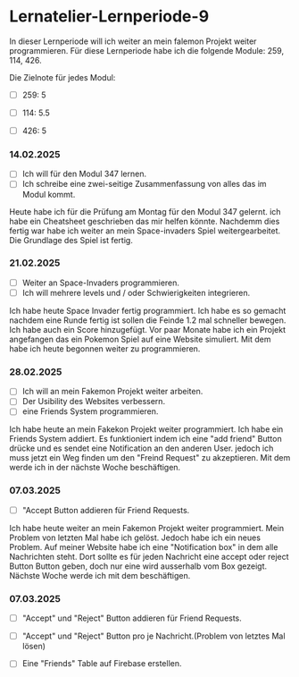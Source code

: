 # Lernatelier-Lernperiode-9

In dieser Lernperiode will ich weiter an mein falemon Projekt weiter programmieren. 
Für diese Lernperiode habe ich die folgende Module: 259, 114, 426.

Die Zielnote für jedes Modul:

- [ ] 259: 5
- [ ] 114: 5.5
- [ ] 426: 5



### 14.02.2025
- [ ] Ich will für den Modul 347 lernen.
- [ ] Ich schreibe eine zwei-seitige Zusammenfassung von alles das im Modul kommt.

Heute habe ich für die Prüfung am Montag für den Modul 347 gelernt. ich habe ein Cheatsheet geschrieben das mir helfen könnte. Nachdemm dies fertig war habe ich weiter an mein Space-invaders Spiel weitergearbeitet. Die Grundlage des Spiel ist fertig.

### 21.02.2025
- [ ] Weiter an Space-Invaders programmieren.
- [ ] Ich will mehrere levels und / oder Schwierigkeiten integrieren.

Ich habe heute Space Invader fertig programmiert. Ich habe es so gemacht nachdem eine Runde fertig ist sollen die Feinde 1.2 mal schneller bewegen. Ich habe auch ein Score hinzugefügt. Vor paar Monate habe ich ein Projekt angefangen das ein Pokemon Spiel auf eine Website simuliert. Mit dem habe ich heute begonnen weiter zu programmieren.

### 28.02.2025
- [ ] Ich will an mein Fakemon Projekt weiter arbeiten.
- [ ] Der Usibility des Websites verbessern.
- [ ] eine Friends System programmieren.

Ich habe heute an mein Fakekon Projekt weiter programmiert. Ich habe ein Friends System addiert. Es funktioniert indem ich eine "add friend" Button drücke und es sendet eine Notification an den anderen User. jedoch ich muss jetzt ein Weg finden um den "Freind Request" zu akzeptieren. Mit dem werde ich in der nächste Woche beschäftigen.


### 07.03.2025
- [ ] "Accept Button addieren für Friend Requests.

Ich habe heute weiter an mein Fakemon Projekt weiter programmiert. Mein Problem von letzten Mal habe ich gelöst. Jedoch habe ich ein neues Problem. Auf meiner Website habe ich eine "Notification box" in dem alle Nachrichten steht. Dort sollte es für jeden Nachricht eine accept oder reject Button Button geben, doch nur eine wird ausserhalb vom Box gezeigt. Nächste Woche werde ich mit dem beschäftigen.

### 07.03.2025
- [ ] "Accept" und "Reject" Button addieren für Friend Requests.
- [ ] "Accept" und "Reject" Button pro je Nachricht.(Problem von letztes Mal lösen)
- [ ] Eine "Friends" Table auf Firebase erstellen.


